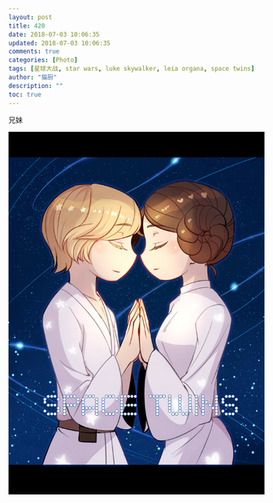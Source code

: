 ```yaml
---
layout: post
title: 420
date: 2018-07-03 10:06:35
updated: 2018-07-03 10:06:35
comments: true
categories: [Photo]
tags: [星球大战, star wars, luke skywalker, leia organa, space twins]
author: "猫厨"
description: ""
toc: true
---
```


<p>兄妹</p>

![](https://raw.githubusercontent.com/alicewish/meowchain247/master/img_cVZNdzJtQk9JV2ZnQ2ZCd2hRRWovM2M2Ni9LU1hTTkdEV1RCaUpRY1M4dW55Q3ROSE1pNmZnPT0.jpg)
